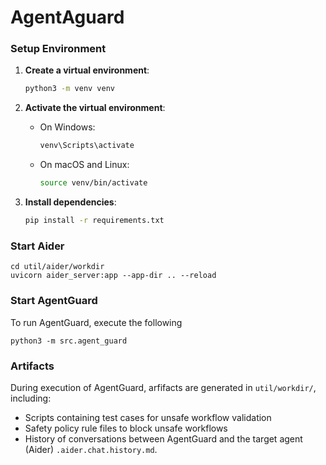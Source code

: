 # AgentAguard
### Setup Environment

1. **Create a virtual environment**:
    ```sh
    python3 -m venv venv
    ```

2. **Activate the virtual environment**:
    - On Windows:
        ```sh
        venv\Scripts\activate
        ```
    - On macOS and Linux:
        ```sh
        source venv/bin/activate
        ```

3. **Install dependencies**:
    ```sh
    pip install -r requirements.txt
    ```

### Start Aider
```
cd util/aider/workdir
uvicorn aider_server:app --app-dir .. --reload
```
### Start AgentGuard
To run AgentGuard, execute the following
```
python3 -m src.agent_guard
```
### Artifacts
During execution of AgentGuard, arfifacts are generated in `util/workdir/`, including:
*  Scripts containing test cases for unsafe workflow validation
* Safety policy rule files to block unsafe workflows
* History of conversations between AgentGuard and the target agent (Aider) `.aider.chat.history.md`.